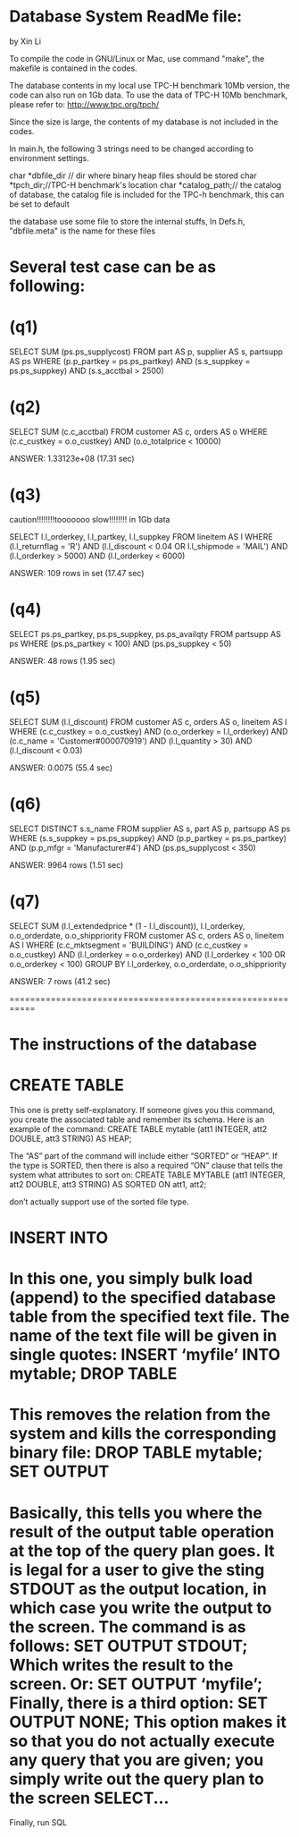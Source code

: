 Database System ReadMe file:
================
by Xin Li

To compile the code in GNU/Linux or Mac, use command "make", the makefile is contained in the codes.

The database contents in my local use TPC-H benchmark 10Mb version, the code can also run on 1Gb data.
To use the data of TPC-H 10Mb benchmark, please refer to:
http://www.tpc.org/tpch/

Since the size is large, the contents of my database is not included in the codes.

In main.h, the following 3 strings need to be changed according to environment settings.

char *dbfile_dir // dir where binary heap files should be stored
char *tpch_dir;//TPC-H benchmark's location
char *catalog_path;// the catalog of database, the catalog file is included for the TPC-h benchmark, this can be set to default


the database use some file to store the internal stuffs, In Defs.h,  "dbfile.meta" is the name for these files


Several test case can be as following:
======================================
(q1)
============================================================
SELECT SUM (ps.ps_supplycost)
FROM part AS p, supplier AS s, partsupp AS ps
WHERE (p.p_partkey = ps.ps_partkey) AND
    (s.s_suppkey = ps.ps_suppkey) AND
	  (s.s_acctbal > 2500)


(q2)
============================================================
SELECT SUM (c.c_acctbal)
FROM customer AS c, orders AS o
WHERE (c.c_custkey = o.o_custkey) AND
	  (o.o_totalprice < 10000)


ANSWER: 1.33123e+08 (17.31 sec) 



(q3)
============================================================
caution!!!!!!!!tooooooo slow!!!!!!!! in 1Gb data

SELECT l.l_orderkey, l.l_partkey, l.l_suppkey
FROM lineitem AS l
WHERE (l.l_returnflag = 'R') AND
	(l.l_discount < 0.04 OR l.l_shipmode = 'MAIL') AND 
	(l.l_orderkey > 5000) AND (l.l_orderkey < 6000)


ANSWER: 109 rows in set (17.47 sec)

(q4)
=====
SELECT ps.ps_partkey, ps.ps_suppkey, ps.ps_availqty 
FROM partsupp AS ps 
WHERE (ps.ps_partkey < 100) AND (ps.ps_suppkey < 50)

ANSWER: 48 rows (1.95 sec)

(q5)
============================================================

SELECT SUM (l.l_discount)
FROM customer AS c, orders AS o, lineitem AS l
WHERE (c.c_custkey = o.o_custkey) AND
	  (o.o_orderkey = l.l_orderkey) AND
	  (c.c_name = 'Customer#000070919') AND
	  (l.l_quantity > 30) AND (l.l_discount < 0.03)

ANSWER: 0.0075 (55.4 sec)


(q6)
===========================================================
SELECT DISTINCT s.s_name
FROM supplier AS s, part AS p, partsupp AS ps
WHERE (s.s_suppkey = ps.ps_suppkey) AND
	  (p.p_partkey = ps.ps_partkey) AND
	  (p.p_mfgr = 'Manufacturer#4') AND
	  (ps.ps_supplycost < 350)


ANSWER: 9964 rows (1.51 sec)


(q7)
===========================================================
SELECT SUM (l.l_extendedprice * (1 - l.l_discount)), l.l_orderkey, o.o_orderdate, o.o_shippriority
FROM customer AS c, orders AS o, lineitem AS l 
WHERE (c.c_mktsegment = 'BUILDING') AND 
      (c.c_custkey = o.o_custkey) AND (l.l_orderkey = o.o_orderkey) AND
	  (l.l_orderkey < 100 OR o.o_orderkey < 100)
GROUP BY l.l_orderkey, o.o_orderdate, o.o_shippriority

ANSWER: 7 rows (41.2 sec)

===========================================================



The instructions of the database
=================================
CREATE TABLE
============
This one is pretty self-explanatory. If someone gives you this command, you create the associated table and remember its schema. Here is an example of the command:
CREATE TABLE mytable (att1 INTEGER, att2 DOUBLE, att3 STRING) AS HEAP;

The “AS” part of the command will include either “SORTED” or “HEAP”.
If the type is SORTED, then there is also a required “ON” clause that tells the system what attributes to sort on:
CREATE TABLE MYTABLE (att1 INTEGER, att2 DOUBLE, att3 STRING) AS SORTED ON att1, att2;

don’t actually support use of the sorted file type.

INSERT INTO
============
In this one, you simply bulk load (append) to the specified database table from the specified text file. The name of the text file will be given in single quotes:
INSERT ‘myfile’ INTO mytable;
DROP TABLE
============
This removes the relation from the system and kills the corresponding binary file:
DROP TABLE mytable;
SET OUTPUT
============
Basically, this tells you where the result of the output table operation at the top of the query plan goes. It is legal for a user to give the sting STDOUT as the output location, in which case you write the output to the screen. The command is as follows:
SET OUTPUT STDOUT;
Which writes the result to the screen. Or:
SET OUTPUT ‘myfile’;
Finally, there is a third option:
SET OUTPUT NONE;
This option makes it so that you do not actually execute any query that you are given; you simply write out the query plan to the screen
SELECT...
============
Finally, run SQL
